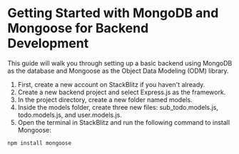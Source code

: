 # Getting Started with MongoDB and Mongoose for Backend Development

This guide will walk you through setting up a basic backend using MongoDB as the database and Mongoose as the Object Data Modeling (ODM) library.

1. First, create a new account on StackBlitz if you haven't already.
2. Create a new backend project and select Express.js as the framework.
3. In the project directory, create a new folder named models.
4. Inside the models folder, create three new files: sub_todo.models.js, todo.models.js, and user.models.js.
5. Open the terminal in StackBlitz and run the following command to install Mongoose:

```sh
npm install mongoose
```
